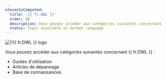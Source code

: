 ```yaml
---
eleventyComputed:
  title: '{{ fr.DWL }}'
  order: 90
  description: Vous pouvez accéder aux catégories suivantes concernant {{ fr.DWL }} ':' Guides d'utilisation, Articles de dépannage et Base de connaissances
  status: Topic available in German language
---
```

![!!{{ fr.DWL }} logo](https://webdevolutions.blob.core.windows.net/images/projects/web-login/logos/web-login-color-shadow.svg)

Vous pouvez accéder aux catégories suivantes concernant {{ fr.DWL }} :  

* Guides d'utilisation
* Articles de dépannage
* Base de connaissances
